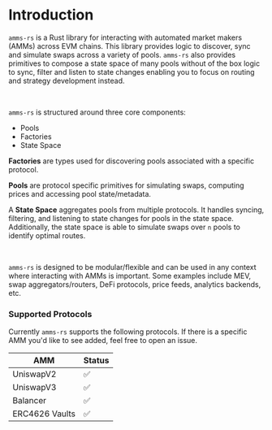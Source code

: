 # Introduction

`amms-rs` is a Rust library for interacting with automated market makers (AMMs) across EVM chains. This library provides logic to discover, sync and simulate swaps across a variety of pools. `amms-rs` also provides primitives to compose a state space of many pools without of the box logic to sync, filter and listen to state changes enabling you to focus on routing and strategy development instead.

<br>

`amms-rs` is structured around three core components:
- Pools
- Factories
- State Space


**Factories** are types used for discovering pools associated with a specific protocol.

**Pools** are protocol specific primitives for simulating swaps, computing prices and accessing pool state/metadata.

A **State Space** aggregates pools from multiple protocols. It handles syncing, filtering, and listening to state changes for pools in the state space. Additionally, the state space is able to simulate swaps over `n` pools to identify optimal routes.

<br>

`amms-rs` is designed to be modular/flexible and can be used in any context where interacting with AMMs is important. Some examples include MEV, swap aggregators/routers, DeFi protocols, price feeds, analytics backends, etc.



### Supported Protocols
Currently `amms-rs` supports the following protocols. If there is a specific AMM you'd like to see added, feel free to open an issue.

| AMM             | Status |
| --------------- | ------ |
| UniswapV2 | ✅     |
| UniswapV3 | ✅     |
| Balancer  | ✅     |
| ERC4626 Vaults | ✅     |
